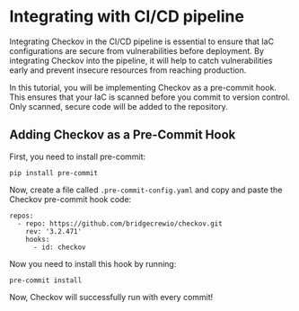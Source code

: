 # Integrating with CI/CD pipeline

Integrating Checkov in the CI/CD pipeline is essential to ensure that IaC configurations are secure from vulnerabilities before deployment. By integrating Checkov into the pipeline, it will help to catch vulnerabilities early and prevent insecure resources from reaching production. 

In this tutorial, you will be implementing Checkov as a pre-commit hook. This ensures that your IaC is scanned before you commit to version control. Only scanned, secure code will be added to the repository. 

## Adding Checkov as a Pre-Commit Hook

First, you need to install pre-commit:
```
pip install pre-commit
```

Now, create a file called `.pre-commit-config.yaml` and copy and paste the Checkov pre-commit hook code:
```
repos:
  - repo: https://github.com/bridgecrewio/checkov.git
    rev: '3.2.471'
    hooks:
      - id: checkov
```

Now you need to install this hook by running:
```
pre-commit install
```

Now, Checkov will successfully run with every commit!